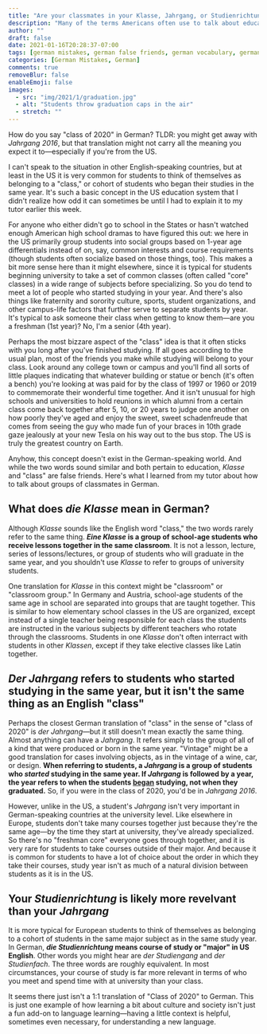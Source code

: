 ```yaml
---
title: "Are your classmates in your Klasse, Jahrgang, or Studienrichtung?"
description: "Many of the terms Americans often use to talk about education just don't translate well to German. Don't get confused by false friends like Klasse like I did!" 
author: ""
draft: false
date: 2021-01-16T20:28:37-07:00
tags: [german mistakes, german false friends, german vocabulary, german culture, language mistakes]
categories: [German Mistakes, German]
comments: true
removeBlur: false
enableEmoji: false
images:
  - src: "img/2021/1/graduation.jpg"
  - alt: "Students throw graduation caps in the air"
  - stretch: ""
---
```


How do you say "class of 2020" in German? TLDR: you might get away with *Jahrgang 2016*, but that translation might not carry all the meaning you expect it to—especially if you're from the US.

I can't speak to the situation in other English-speaking countries, but at least in the US it is very common for students to think of themselves as belonging to a "class," or cohort of students who began their studies in the same year. It's such a basic concept in the US education system that I didn't realize how odd it can sometimes be until I had to explain it to my tutor earlier this week.

For anyone who either didn't go to school in the States or hasn't watched enough American high school dramas to have figured this out: we here in the US primarily group students into social groups based on 1-year age differentials instead of on, say, common interests and course requirements (though students often socialize based on those things, too). This makes a bit more sense here than it might elsewhere, since it is typical for students beginning university to take a set of common classes (often called "core" classes) in a wide range of subjects before specializing. So you do tend to meet a lot of people who started studying in your year. And there's also things like fraternity and sorority culture, sports, student organizations, and other campus-life factors that further serve to separate students by year. It's typical to ask someone their class when getting to know them—are you a freshman (1st year)? No, I'm a senior (4th year). 

Perhaps the most bizzare aspect of the "class" idea is that it often sticks with you long after you've finished studying. If all goes according to the usual plan, most of the friends you make while studying will belong to your class. Look around any college town or campus and you'll find all sorts of little plaques indicating that whatever building or statue or bench (it's often a bench) you're looking at was paid for by the class of 1997 or 1960 or 2019 to commemorate their wonderful time together. And it isn't unusual for high schools and universities to hold reunions in which alumni from a certain class come back together after 5, 10, or 20 years to judge one another on how poorly they've aged and enjoy the sweet, sweet schadenfreude that comes from seeing the guy who made fun of your braces in 10th grade gaze jealously at your new Tesla on his way out to the bus stop. The US is truly the greatest country on Earth.

Anyhow, this concept doesn't exist in the German-speaking world. And while the two words sound similar and both pertain to education, *Klasse* and "class" are false friends. Here's what I learned from my tutor about how to talk about groups of classmates in German.

## What does *die Klasse* mean in German?

Although *Klasse* sounds like the English word "class," the two words rarely refer to the same thing.  ***Eine Klasse* is a group of school-age students who receive lessons together in the same classroom**. It is not a lesson, lecture, series of lessons/lectures, or group of students who will graduate in the same year, and you shouldn't use *Klasse* to refer to groups of university students.

One translation for *Klasse* in this context might be "classroom" or "classroom group." In Germany and Austria, school-age students of the same age in school are separated into groups that are taught together. This is similar to how elementary school classes in the US are organized, except instead of a single teacher being responsible for each class the students are instructed in the various subjects by different teachers who rotate through the classrooms. Students in one *Klasse* don't often interract with students in other *Klassen*, except if they take elective classes like Latin together. 

## *Der Jahrgang* refers to students who started studying in the same year, but it isn't the same thing as an English "class"

Perhaps the closest German translation of "class" in the sense of "class of 2020" is *der Jahrgang*—but it still doesn't mean exactly the same thing. Almost anything can have a *Jahrgang*. It refers simply to the group of all of a kind that were produced or born in the same year. "Vintage" might be a good translation for cases involving objects, as in the vintage of a wine, car, or design. **When referring to students, a *Jahrgang* is a group of students who *started* studying in the same year. If *Jahrgang* is followed by a year, the year refers to when the students <u>began</u> studying, not when they graduated.** So, if you were in the class of 2020, you'd be in *Jahrgang 2016*.

However, unlike in the US, a student's *Jahrgang* isn't very important in German-speaking countries at the university level. Like elsewhere in Europe, students don't take many courses together just because they're the same age—by the time they start at university, they've already specialized. So there's no "freshman core" everyone goes through together, and it is very rare for students to take courses outside of their major. And because it is common for students to have a lot of choice about the order in which they take their courses, study year isn't as much of a natural division between students as it is in the US.

## Your *Studienrichtung* is likely more revelvant than your *Jahrgang*

It is more typical for European students to think of themselves as belonging to a cohort of students in the same major subject as in the same study year. In German, ***die Studienrichtung* means course of study or "major" in US English**. Other words you might hear are *der Studiengang* and *der Studienfach*. The three words are roughly equivalent. In most circumstances, your course of study is far more relevant in terms of who you meet and spend time with at university than your class. 

It seems there just isn't a 1:1 translation of "Class of 2020" to German. This is just one example of  how learning a bit about culture and society isn't just a fun add-on to language learning—having a little context is helpful, sometimes even necessary, for understanding a new language.